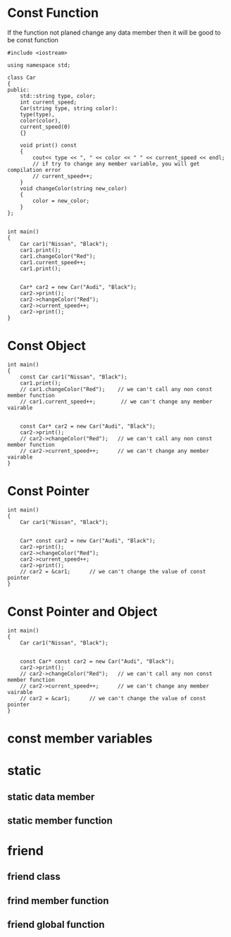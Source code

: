 # Const Function
If the function not planed change any data member then it will be good to be const function

```
#include <iostream>

using namespace std;

class Car
{
public:
    std::string type, color;
    int current_speed;
    Car(string type, string color):
    type(type),
    color(color),
    current_speed(0)
    {}

    void print() const
    {
        cout<< type << ", " << color << " " << current_speed << endl;
        // if try to change any member variable, you will get compilation error
        // current_speed++;
    }
    void changeColor(string new_color)
    {
        color = new_color;
    }
};


int main()
{
    Car car1("Nissan", "Black"); 
    car1.print();
    car1.changeColor("Red");
    car1.current_speed++;
    car1.print();


    Car* car2 = new Car("Audi", "Black");
    car2->print();
    car2->changeColor("Red");
    car2->current_speed++;
    car2->print();
}

```

# Const Object

```
int main()
{
    const Car car1("Nissan", "Black"); 
    car1.print();
    // car1.changeColor("Red");    // we can't call any non const member function
    // car1.current_speed++;        // we can't change any member vairable


    const Car* car2 = new Car("Audi", "Black");
    car2->print();
    // car2->changeColor("Red");   // we can't call any non const member function
    // car2->current_speed++;      // we can't change any member vairable
}
```




# Const Pointer

```
int main()
{
    Car car1("Nissan", "Black"); 
    

    Car* const car2 = new Car("Audi", "Black");
    car2->print();
    car2->changeColor("Red");
    car2->current_speed++;
    car2->print();
    // car2 = &car1;      // we can't change the value of const pointer
}
```
# Const Pointer and Object
```
int main()
{
    Car car1("Nissan", "Black"); 
    

    const Car* const car2 = new Car("Audi", "Black");
    car2->print();
    // car2->changeColor("Red");   // we can't call any non const member function
    // car2->current_speed++;      // we can't change any member vairable
    // car2 = &car1;      // we can't change the value of const pointer
}
```



# const member variables


# static

## static data member

## static member function




# friend

## friend class
## frind member function
## friend global function

    